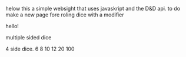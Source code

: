 helow this a simple websight that uses javaskript and the D&D api.
to do make a new page fore roling dice with a modifier 

hello!

multiple sided dice

4 side dice.
6 
8
10
12
20
100